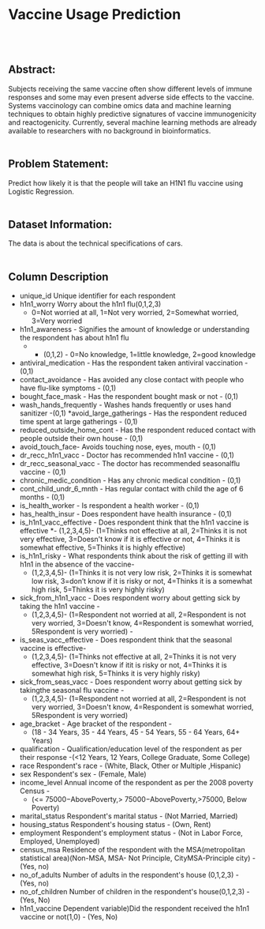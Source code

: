 # **Vaccine Usage Prediction**
<br><br>
## **Abstract:**<br>
Subjects receiving the same vaccine often show different levels of immune responses
and some may even present adverse side effects to the vaccine. Systems vaccinology can
combine omics data and machine learning techniques to obtain highly predictive
signatures of vaccine immunogenicity and reactogenicity. Currently, several machine
learning methods are already available to researchers with no background in
bioinformatics.
<br><br>
## **Problem Statement:** <br>
Predict how likely it is that the people will take an H1N1 flu vaccine using Logistic
Regression.
<br><br>
## **Dataset Information:** <br>
The data is about the technical specifications of cars.
<br><br>
## **Column Description** <br>
* unique_id Unique identifier for each respondent
* h1n1_worry Worry about the h1n1 flu(0,1,2,3)
  * 0=Not worried at all, 1=Not very worried, 2=Somewhat worried, 3=Very worried
* h1n1_awareness - Signifies the amount of knowledge or understanding the respondent has about h1n1 flu
    * - (0,1,2) - 0=No knowledge, 1=little knowledge, 2=good knowledge
* antiviral_medication - Has the respondent taken antiviral vaccination - (0,1)
* contact_avoidance - Has avoided any close contact with people who have flu-like symptoms - (0,1)
* bought_face_mask -  Has the respondent bought mask or not - (0,1)
* wash_hands_frequently - Washes hands frequently or uses hand sanitizer -(0,1)
*avoid_large_gatherings - Has the respondent reduced time spent at large gatherings - (0,1)
* reduced_outside_home_cont - Has the respondent reduced contact with people outside their own house - (0,1)
* avoid_touch_face-  Avoids touching nose, eyes, mouth - (0,1)
* dr_recc_h1n1_vacc - Doctor has recommended h1n1 vaccine - (0,1)
* dr_recc_seasonal_vacc - The doctor has recommended seasonalflu vaccine - (0,1)
* chronic_medic_condition - Has any chronic medical condition - (0,1)
* cont_child_undr_6_mnth - Has regular contact with child the age of 6 months - (0,1)
* is_health_worker - Is respondent a health worker - (0,1)
* has_health_insur - Does respondent have health insurance - (0,1)
* is_h1n1_vacc_effective - Does respondent think that the h1n1 vaccine is
effective
  *- (1,2,3,4,5)- (1=Thinks not effective at all, 2=Thinks it is not very effective, 3=Doesn't know if it  is effective or not, 4=Thinks it is somewhat effective, 5=Thinks it is highly effective)
* is_h1n1_risky -  What respondents think about the risk of getting ill with h1n1 in the absence of the vaccine-
  * (1,2,3,4,5)- (1=Thinks it is not very low risk, 2=Thinks it is somewhat low risk, 3=don’t know if it is risky or not, 4=Thinks it is a somewhat high risk, 5=Thinks it is very highly risky)
* sick_from_h1n1_vacc - Does respondent worry about getting sick by taking
the h1n1 vaccine -
  * (1,2,3,4,5)- (1=Respondent not worried at all, 2=Respondent is not very worried, 3=Doesn't know, 4=Respondent is somewhat worried, 5Respondent is very worried) -
* is_seas_vacc_effective - Does respondent think that the seasonal vaccine is effective-
    * (1,2,3,4,5)- (1=Thinks not effective at all, 2=Thinks it is not very effective, 3=Doesn't know if itit is risky or not, 4=Thinks it is somewhat high risk, 5=Thinks it is very highly risky)
* sick_from_seas_vacc - Does respondent worry about getting sick by takingthe seasonal flu vaccine -
    * (1,2,3,4,5)- (1=Respondent not worried at all, 2=Respondent is not very worried, 3=Doesn't know, 4=Respondent is somewhat worried, 5Respondent is very worried)
* age_bracket - Age bracket of the respondent -
  * (18 - 34 Years, 35 - 44 Years, 45 - 54 Years, 55 - 64 Years, 64+ Years)
* qualification - Qualification/education level of the respondent as per their response -(<12 Years, 12 Years, College Graduate, Some College)
* race Respondent's race - (White, Black, Other or Multiple ,Hispanic)
* sex Respondent's sex - (Female, Male)
* income_level Annual income of the respondent as per the 2008 poverty Census -
   * (<= 75000−AbovePoverty,> 75000−AbovePoverty,>75000, Below Poverty)
* marital_status Respondent's marital status - (Not Married, Married)
* housing_status Respondent's housing status - (Own, Rent)
* employment Respondent's employment status - (Not in Labor Force, Employed, Unemployed) 
* census_msa Residence of the respondent with the MSA(metropolitan statistical area)(Non-MSA, MSA- Not Principle, CityMSA-Principle city) - (Yes, no)
* no_of_adults Number of adults in the respondent's house (0,1,2,3) - (Yes, no)
* no_of_children Number of children in the respondent's house(0,1,2,3) - (Yes, No)
* h1n1_vaccine Dependent variable)Did the respondent received the h1n1 vaccine or not(1,0) - (Yes, No)
